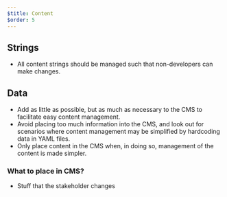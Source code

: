 ```yaml
---
$title: Content
$order: 5
---
```

## Strings

- All content strings should be managed such that non-developers can make changes.

## Data

- Add as little as possible, but as much as necessary to the CMS to facilitate easy content management.
- Avoid placing too much information into the CMS, and look out for scenarios where content management may be simplified by hardcoding data in YAML files.
- Only place content in the CMS when, in doing so, management of the content is made simpler.

### What to place in CMS?

- Stuff that the stakeholder changes

